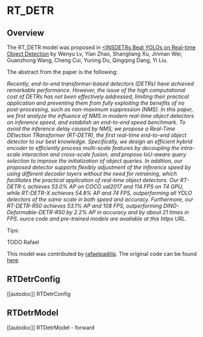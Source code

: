 <!--Copyright 2023 The HuggingFace Team. All rights reserved.

Licensed under the Apache License, Version 2.0 (the "License"); you may not use this file except in compliance with
the License. You may obtain a copy of the License at

http://www.apache.org/licenses/LICENSE-2.0

Unless required by applicable law or agreed to in writing, software distributed under the License is distributed on
an "AS IS" BASIS, WITHOUT WARRANTIES OR CONDITIONS OF ANY KIND, either express or implied. See the License for the
specific language governing permissions and limitations under the License.

⚠️ Note that this file is in Markdown but contain specific syntax for our doc-builder (similar to MDX) that may not be
rendered properly in your Markdown viewer.

-->

# RT_DETR

## Overview

The RT_DETR model was proposed in [<INSDETRs Beat YOLOs on Real-time Object Detection](https://arxiv.org/abs/2304.08069) by Wenyu Lv, Yian Zhao, Shangliang Xu, Jinman Wei, Guanzhong Wang, Cheng Cui, Yuning Du, Qingqing Dang, Yi Liu.

The abstract from the paper is the following:

*Recently, end-to-end transformer-based detectors (DETRs) have achieved remarkable performance. However, the issue of the high computational cost of DETRs has not been effectively addressed, limiting their practical application and preventing them from fully exploiting the benefits of no post-processing, such as non-maximum suppression (NMS). In this paper, we first analyze the influence of NMS in modern real-time object detectors on inference speed, and establish an end-to-end speed benchmark. To avoid the inference delay caused by NMS, we propose a Real-Time DEtection TRansformer (RT-DETR), the first real-time end-to-end object detector to our best knowledge. Specifically, we design an efficient hybrid encoder to efficiently process multi-scale features by decoupling the intra-scale interaction and cross-scale fusion, and propose IoU-aware query selection to improve the initialization of object queries. In addition, our proposed detector supports flexibly adjustment of the inference speed by using different decoder layers without the need for retraining, which facilitates the practical application of real-time object detectors. Our RT-DETR-L achieves 53.0% AP on COCO val2017 and 114 FPS on T4 GPU, while RT-DETR-X achieves 54.8% AP and 74 FPS, outperforming all YOLO detectors of the same scale in both speed and accuracy. Furthermore, our RT-DETR-R50 achieves 53.1% AP and 108 FPS, outperforming DINO-Deformable-DETR-R50 by 2.2% AP in accuracy and by about 21 times in FPS. ource code and pre-trained models are available at this https URL.*

Tips:

<INSERT TIPS ABOUT MODEL HERE> TODO Rafael

This model was contributed by [rafaelpadilla](https://huggingface.co/rafaelpadilla).
The original code can be found [here](https://github.com/lyuwenyu/RT-DETR/).


## RTDetrConfig

[[autodoc]] RTDetrConfig

## RTDetrModel

[[autodoc]] RTDetrModel
    - forward
